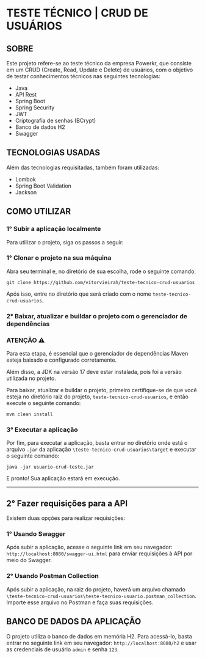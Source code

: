 # TESTE TÉCNICO | CRUD DE USUÁRIOS

## SOBRE
Este projeto refere-se ao teste técnico da empresa Powerkr, que consiste em um CRUD (Create, Read, Update e Delete) de usuários, com o objetivo de testar conhecimentos técnicos nas seguintes tecnologias:

- Java
- API Rest
- Spring Boot
- Spring Security
- JWT
- Criptografia de senhas (BCrypt)
- Banco de dados H2
- Swagger

## TECNOLOGIAS USADAS
Além das tecnologias requisitadas, também foram utilizadas:

- Lombok
- Spring Boot Validation
- Jackson

## COMO UTILIZAR

### 1° Subir a aplicação localmente

Para utilizar o projeto, siga os passos a seguir:

### 1° Clonar o projeto na sua máquina
Abra seu terminal e, no diretório de sua escolha, rode o seguinte comando:
```
git clone https://github.com/vitorvieirah/teste-tecnico-crud-usuarios
```

Após isso, entre no diretório que será criado com o nome `teste-tecnico-crud-usuarios`.

### 2° Baixar, atualizar e buildar o projeto com o gerenciador de dependências

### ATENÇÃO ⚠️
Para esta etapa, é essencial que o gerenciador de dependências Maven esteja baixado e configurado corretamente.

Além disso, a JDK na versão 17 deve estar instalada, pois foi a versão utilizada no projeto.

Para baixar, atualizar e buildar o projeto, primeiro certifique-se de que você esteja no diretório raiz do projeto, `teste-tecnico-crud-usuarios`, e então execute o seguinte comando:
```
mvn clean install
```

### 3° Executar a aplicação
Por fim, para executar a aplicação, basta entrar no diretório onde está o arquivo `.jar` da aplicação `\teste-tecnico-crud-usuarios\target` e executar o seguinte comando:
```
java -jar usuario-crud-teste.jar   
```

E pronto! Sua aplicação estará em execução.

---

## 2° Fazer requisições para a API

Existem duas opções para realizar requisições:

### 1° Usando Swagger
Após subir a aplicação, acesse o seguinte link em seu navegador: `http://localhost:8080/swagger-ui.html` para enviar requisições à API por meio do Swagger.

### 2° Usando Postman Collection
Após subir a aplicação, na raiz do projeto, haverá um arquivo chamado `\teste-tecnico-crud-usuarios\teste-tecnico-usuario.postman_collection`. Importe esse arquivo no Postman e faça suas requisições.

## BANCO DE DADOS DA APLICAÇÃO 
O projeto utiliza o banco de dados em memória H2. Para acessá-lo, basta entrar no seguinte link em seu navegador: `http://localhost:8080/h2` e usar as credenciais de usuário `admin` e senha `123`.





